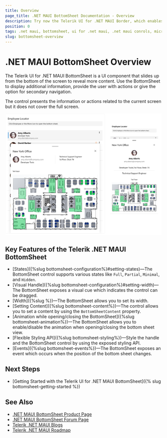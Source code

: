 ```yaml
---
title: Overview
page_title: .NET MAUI BottomSheet Documentation - Overview
description: Try now the Telerik UI for .NET MAUI Border, which enables you to control the look and feel of the border that wraps around your MAUI views.
position: 0
tags: .net maui, bottomsheet, ui for .net maui, .net maui conrols, microsoft .net maui
slug: bottomsheet-overview
---
```


# .NET MAUI BottomSheet Overview

The Telerik UI for .NET MAUI BottomSheet is a UI component that slides up from the bottom of the screen to reveal more content. Use the BottomSheet to display additional information, provide the user with actions or give the option for secondary navigation. 

The control presents the information or actions related to the current screen but it does not cover the full screen.

![.NET MAUI BottomSheet Overview](images/bottomsheet-overview.png "BottomSheet Overview")

## Key Features of the Telerik .NET MAUI BottomSheet

* [States]({%slug bottomsheet-configuration%}#setting-states)&mdash;The BottomSheet control supports various states like `Full`, `Partial`, `Minimal`, and `Hidden`.
* [Visual Handle]({%slug bottomsheet-configuration%}#setting-width)&mdash;The BottomSheet exposes a visual cue which indicates the control can be dragged.
* [Width]({%slug %})&mdash;The BottomSheet allows you to set its width.
* [Setting Content]({%slug bottomsheet-content%})&mdash;The control allows you to set a content by using the `BottomSheetContent` property.
* [Animation while opening/closing the BottomSheet]({%slug bottomsheet-animation%})&mdash;The BottomSheet allows you to enable/disable the animation when opening/closing the bottom sheet view.
* [Flexible Styling API]({%slug bottomsheet-styling%})&mdash;Style the handle and the BottomSheet control by using the exposed styling API.
* [Events]({%slug bottomsheet-events%})&mdash;The BottomSheet exposes an event which occurs when the position of the bottom sheet changes. 

## Next Steps

- [Getting Started with the Telerik UI for .NET MAUI BottomSheet]({% slug bottomsheet-getting-started %})

## See Also

- [.NET MAUI BottomSheet Product Page](https://www.telerik.com/maui-ui/bottomsheet)
- [.NET MAUI BottomSheet Forum Page](https://www.telerik.com/forums/maui?tagId=1763)
- [Telerik .NET MAUI Blogs](https://www.telerik.com/blogs/mobile-net-maui)
- [Telerik .NET MAUI Roadmap](https://www.telerik.com/support/whats-new/maui-ui/roadmap)
